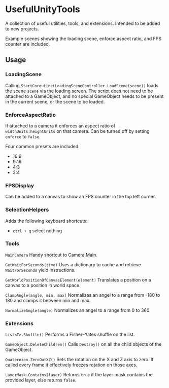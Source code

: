# UsefulUnityTools

A collection of useful utilities, tools, and extensions. Intended to be added to new projects.

Example scenes showing the loading scene, enforce aspect ratio, and FPS counter are included.

## Usage

### LoadingScene

Calling `StartCoroutine(LoadingSceneController.LoadScene(scene))` loads the scene `scene` via the loading screen.
The script does not need to be attached to a GameObject, and no special GameObject needs to be present in the current scene, or the scene to be loaded.

### EnforceAspectRatio

If attached to a camera it enforces an aspect ratio of `widthUnits:heightUnits` on that camera. Can be turned off  by setting `enforce` to `false`.

Four common presets are included:
- 16:9
- 9:16
- 4:3
- 3:4

### FPSDisplay
Can be added to a canvas to show an FPS counter in the top left corner.

### SelectionHelpers

Adds the following keyboard shortcuts:
- `ctrl + q` select nothing

### Tools

`MainCamera`
Handy shortcut to Camera.Main.

`GetWaitForSeconds(time)`
Uses a dictionary to cache and retrieve `WaitForSeconds` yield instructions.

`GetWorldPositionOfCanvasElement(element)`
Translates a position on a canvas to a position in world space.

`ClampAngle(angle, min, max)`
Normalizes an angel to a range from -180 to 180 and clamps it between min and max.

`NormalizeAngle(angle)`
Normalizes an angel to a range from 0 to 360.

### Extensions

`List<T>.Shuffle()`
Performs a Fisher–Yates shuffle on the list.

`GameObject.DeleteChildren()`
Calls `Destroy()` on all the child objects of the GameObject.

`Quaternion.ZeroOutXZ()`
Sets the rotation on the X and Z axis to zero. If called every frame it effectively freezes rotation on those axes.

`LayerMask.Contains(layer)`
Returns `true` if the layer mask contains the provided layer, else returns `false`.

